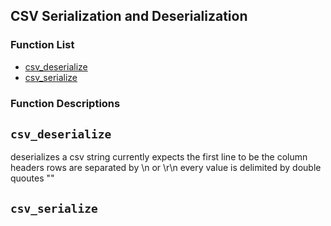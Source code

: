## CSV Serialization and Deserialization



### Function List


* [csv_deserialize](#csv_deserialize)
* [csv_serialize](#csv_serialize)

### Function Descriptions

## <a name="csv_deserialize"></a> `csv_deserialize`

 deserializes a csv string 
 currently expects the first line to be the column headers
 rows are separated by \n or \r\n
 every value is delimited by double quoutes ""




## <a name="csv_serialize"></a> `csv_serialize`







